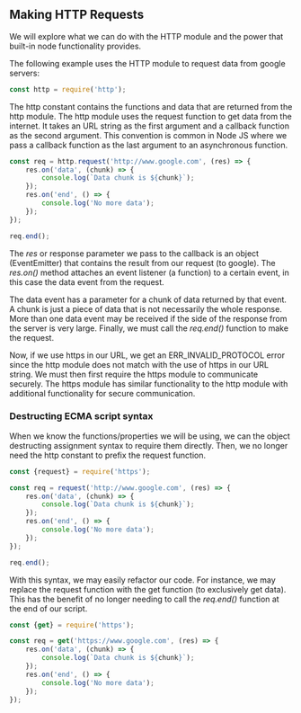## Making HTTP Requests

We will explore what we can do with the HTTP module and the power that built-in node functionality provides. 

The following example uses the HTTP module to request data from google servers:

```js 
const http = require('http');
```

The http constant contains the functions and data that are returned from the http module.  The http module uses the request function to get data from the internet. It takes an URL string as the first argument and a callback function as the second argument. This convention is common in Node JS where we pass a callback function as the last argument to an asynchronous function.

```js
const req = http.request('http://www.google.com', (res) => {
	res.on('data', (chunk) => {
		console.log(`Data chunk is ${chunk}`);
	});
	res.on('end', () => {
		console.log('No more data');
	});
});

req.end();
```

The *res* or response parameter we pass to the callback is an object (EventEmitter) that contains the result from our request (to google). The *res.on()* method attaches an event listener (a function) to a certain event, in this case the data event from the request.  

The data event has a parameter for a chunk of data returned by that event. A chunk is just a piece of data that is not necessarily the whole response. More than one data event may be received if the side of the response from the server is very large. Finally, we must call the *req.end()* function to make the request. 

Now, if we use https in our URL, we get an ERR_INVALID_PROTOCOL error since the http module does not match with the use of https in our URL string. We must then first require the https module to communicate securely. The https module has similar functionality to the http module with additional functionality for secure communication.  

### Destructing ECMA script syntax

When we know the functions/properties we will be using, we can the object destructing assignment syntax to require them directly. Then, we no longer need the http constant to prefix the request function. 

```js
const {request} = require('https');

const req = request('http://www.google.com', (res) => {
	res.on('data', (chunk) => {
		console.log(`Data chunk is ${chunk}`);
	});
	res.on('end', () => {
		console.log('No more data');
	});
});

req.end();
```

With this syntax, we may easily refactor our code. For instance, we may replace the request function with the get function (to exclusively get data). This has the benefit of no longer needing to call the *req.end()* function at the end of our script.

```js
const {get} = require('https');

const req = get('https://www.google.com', (res) => {
	res.on('data', (chunk) => {
		console.log(`Data chunk is ${chunk}`);
	});
	res.on('end', () => {
		console.log('No more data');
	});
});
```

